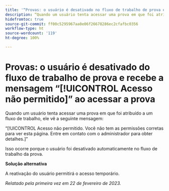 ```yaml
---
title: '“Provas: o usuário é desativado no fluxo de trabalho de prova e recebe a mensagem Acesso não permitido ao acessar a prova”'
description: “Quando um usuário tenta acessar uma prova em que foi atribuído a um fluxo de trabalho, ele vê uma mensagem de Acesso não permitido.”
hidefromtoc: true
source-git-commit: ff00c5295967aa0e06f26678286ec2cfafbc0356
workflow-type: ht
source-wordcount: '119'
ht-degree: 100%

---
```



# Provas: o usuário é desativado do fluxo de trabalho de prova e recebe a mensagem “[!UICONTROL Acesso não permitido]” ao acessar a prova

<!--This is on both the WF and WFP TOCs-->

Quando um usuário tenta acessar uma prova em que foi atribuído a um fluxo de trabalho, ele vê a seguinte mensagem:

“[!UICONTROL Acesso não permitido. Você não tem as permissões corretas para ver esta página. Entre em contato com o administrador para obter detalhes.]”

Isso ocorre porque o usuário foi desativado automaticamente no fluxo de trabalho da prova.

**Solução alternativa**

A reativação do usuário permitirá o acesso temporário.

_Relatado pela primeira vez em 22 de fevereiro de 2023._

